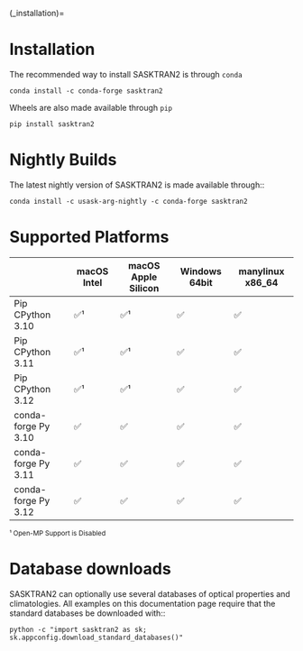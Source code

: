 
(_installation)=
# Installation

The recommended way to install SASKTRAN2 is through `conda`

    conda install -c conda-forge sasktran2

Wheels are also made available through `pip`

    pip install sasktran2


# Nightly Builds

The latest nightly version of SASKTRAN2 is made available through::

    conda install -c usask-arg-nightly -c conda-forge sasktran2

# Supported Platforms
|   | macOS Intel | macOS Apple Silicon | Windows 64bit | manylinux x86_64 |
|---------------|----|-----|-----|-----|
| Pip CPython 3.10  | ✅¹ | ✅¹  | ✅  | ✅  |
| Pip CPython 3.11  | ✅¹ | ✅¹  | ✅  | ✅  |
| Pip CPython 3.12  | ✅¹ | ✅¹  | ✅  | ✅  |
| conda-forge Py 3.10  | ✅ | ✅  | ✅  | ✅  |
| conda-forge Py 3.11  | ✅ | ✅  | ✅  | ✅  |
| conda-forge Py 3.12  | ✅ | ✅  | ✅  | ✅  |

<sup>¹ Open-MP Support is Disabled</sup><br>

# Database downloads
SASKTRAN2 can optionally use several databases of optical properties and climatologies.
All examples on this documentation page require that the standard databases be downloaded with::

    python -c "import sasktran2 as sk; sk.appconfig.download_standard_databases()"
